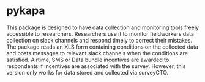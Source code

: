 # pykapa
This package is designed to have data collection and monitoring tools freely accessible to researchers. Researchers use it to monitor fieldworkers data collection on slack channels and respond timely to correct their mistakes. The package reads an XLS form containing conditions on the collected data and posts messages to relevant slack channels when the conditions are satisfied. Airtime, SMS or Data bundle incentives are awarded to respondents if incentives are associated with the survey. However, this version only works for data stored and collected via surveyCTO.
